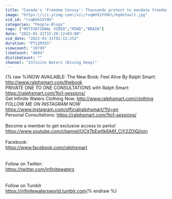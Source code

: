```yaml
---
title: "Canada's 'Freedom Convoy': Thousands protest to mandate freedom in Ottawa..."
image: "https:\/\/i.ytimg.com\/vi\/rvqWV61VV9U\/hqdefault.jpg"
vid_id: "rvqWV61VV9U"
categories: "People-Blogs"
tags: ["MOTIVATIONAL VIDEO","MIND","BRAIN"]
date: "2022-01-31T15:28:12+03:00"
vid_date: "2022-01-31T02:12:25Z"
duration: "PT12M35S"
viewcount: "19799"
likeCount: "4094"
dislikeCount: ""
channel: "Infinite Waters (Diving Deep)"
---
```

{% raw %}NOW AVAILABLE: The New Book: Feel Alive By Ralph Smart: <a rel="nofollow" target="blank" href="http://www.ralphsmart.com/thebook">http://www.ralphsmart.com/thebook</a><br />PRIVATE ONE TO ONE CONSULTATIONS with Ralph Smart: <a rel="nofollow" target="blank" href="https://ralphsmart.com/1to1-sessions/">https://ralphsmart.com/1to1-sessions/</a> <br />Get Infinite Waters Clothing Now: <a rel="nofollow" target="blank" href="http://www.ralphsmart.com/clothing">http://www.ralphsmart.com/clothing</a><br />*FOLLOW ME ON INSTAGRAM NOW*  <a rel="nofollow" target="blank" href="https://www.instagram.com/officialralphsmart/?hl=en">https://www.instagram.com/officialralphsmart/?hl=en</a><br />Personal Consultations: <a rel="nofollow" target="blank" href="https://ralphsmart.com/1to1-sessions/">https://ralphsmart.com/1to1-sessions/</a><br /><br />Become a member to get exclusive access to perks!<br /><a rel="nofollow" target="blank" href="https://www.youtube.com/channel/UCjt7bEwtlk6A6f_CiY2ZOlQ/join">https://www.youtube.com/channel/UCjt7bEwtlk6A6f_CiY2ZOlQ/join</a><br /><br />Facebook:<br /><a rel="nofollow" target="blank" href="https://www.facebook.com/ralphsmart">https://www.facebook.com/ralphsmart</a><br /><br /><br />Follow on Twitter:<br /><a rel="nofollow" target="blank" href="https://twitter.com/infinitewaters">https://twitter.com/infinitewaters</a><br /><br /><br />Follow on Tumblr<br /><a rel="nofollow" target="blank" href="https://infinitewatersworld.tumblr.com">https://infinitewatersworld.tumblr.com</a>{% endraw %}
